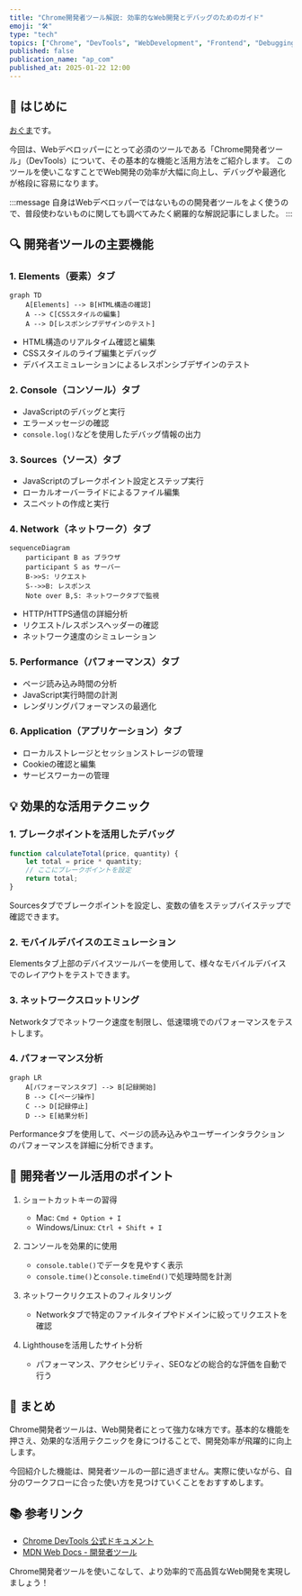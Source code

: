 ```yaml
---
title: "Chrome開発者ツール解説: 効率的なWeb開発とデバッグのためのガイド"
emoji: "🛠️"
type: "tech"
topics: ["Chrome", "DevTools", "WebDevelopment", "Frontend", "Debugging"]
published: false
publication_name: "ap_com"
published_at: 2025-01-22 12:00
---
```


## 🌟 はじめに

[おぐま](https://github.com/9mak)です。

今回は、Webデベロッパーにとって必須のツールである「Chrome開発者ツール」（DevTools）について、その基本的な機能と活用方法をご紹介します。
このツールを使いこなすことでWeb開発の効率が大幅に向上し、デバッグや最適化が格段に容易になります。

:::message
自身はWebデベロッパーではないものの開発者ツールをよく使うので、普段使わないものに関しても調べてみたく網羅的な解説記事にしました。
:::

## 🔍 開発者ツールの主要機能

### 1. Elements（要素）タブ

```mermaid
graph TD
    A[Elements] --> B[HTML構造の確認]
    A --> C[CSSスタイルの編集]
    A --> D[レスポンシブデザインのテスト]
```

- HTML構造のリアルタイム確認と編集
- CSSスタイルのライブ編集とデバッグ
- デバイスエミュレーションによるレスポンシブデザインのテスト

### 2. Console（コンソール）タブ

- JavaScriptのデバッグと実行
- エラーメッセージの確認
- `console.log()`などを使用したデバッグ情報の出力

### 3. Sources（ソース）タブ

- JavaScriptのブレークポイント設定とステップ実行
- ローカルオーバーライドによるファイル編集
- スニペットの作成と実行

### 4. Network（ネットワーク）タブ

```mermaid
sequenceDiagram
    participant B as ブラウザ
    participant S as サーバー
    B->>S: リクエスト
    S-->>B: レスポンス
    Note over B,S: ネットワークタブで監視
```

- HTTP/HTTPS通信の詳細分析
- リクエスト/レスポンスヘッダーの確認
- ネットワーク速度のシミュレーション

### 5. Performance（パフォーマンス）タブ

- ページ読み込み時間の分析
- JavaScript実行時間の計測
- レンダリングパフォーマンスの最適化

### 6. Application（アプリケーション）タブ

- ローカルストレージとセッションストレージの管理
- Cookieの確認と編集
- サービスワーカーの管理

## 💡 効果的な活用テクニック

### 1. ブレークポイントを活用したデバッグ

```javascript
function calculateTotal(price, quantity) {
    let total = price * quantity;
    // ここにブレークポイントを設定
    return total;
}
```

Sourcesタブでブレークポイントを設定し、変数の値をステップバイステップで確認できます。

### 2. モバイルデバイスのエミュレーション

Elementsタブ上部のデバイスツールバーを使用して、様々なモバイルデバイスでのレイアウトをテストできます。

### 3. ネットワークスロットリング

Networkタブでネットワーク速度を制限し、低速環境でのパフォーマンスをテストします。

### 4. パフォーマンス分析

```mermaid
graph LR
    A[パフォーマンスタブ] --> B[記録開始]
    B --> C[ページ操作]
    C --> D[記録停止]
    D --> E[結果分析]
```

Performanceタブを使用して、ページの読み込みやユーザーインタラクションのパフォーマンスを詳細に分析できます。

## 🎯 開発者ツール活用のポイント

1. ショートカットキーの習得
   - Mac: `Cmd + Option + I`
   - Windows/Linux: `Ctrl + Shift + I`

2. コンソールを効果的に使用
   - `console.table()`でデータを見やすく表示
   - `console.time()`と`console.timeEnd()`で処理時間を計測

3. ネットワークリクエストのフィルタリング
   - Networkタブで特定のファイルタイプやドメインに絞ってリクエストを確認

4. Lighthouseを活用したサイト分析
   - パフォーマンス、アクセシビリティ、SEOなどの総合的な評価を自動で行う

## 🎉 まとめ

Chrome開発者ツールは、Web開発者にとって強力な味方です。基本的な機能を押さえ、効果的な活用テクニックを身につけることで、開発効率が飛躍的に向上します。

今回紹介した機能は、開発者ツールの一部に過ぎません。実際に使いながら、自分のワークフローに合った使い方を見つけていくことをおすすめします。

## 📚 参考リンク

- [Chrome DevTools 公式ドキュメント](https://developer.chrome.com/docs/devtools/)
- [MDN Web Docs - 開発者ツール](https://developer.mozilla.org/ja/docs/Learn/Common_questions/What_are_browser_developer_tools)

Chrome開発者ツールを使いこなして、より効率的で高品質なWeb開発を実現しましょう！
